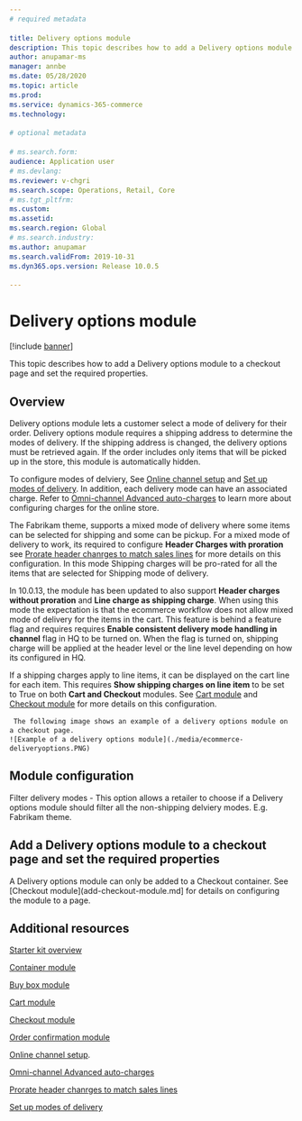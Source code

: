 ```yaml
---
# required metadata

title: Delivery options module
description: This topic describes how to add a Delivery options module to a checkout page and set the required properties.
author: anupamar-ms
manager: annbe
ms.date: 05/28/2020
ms.topic: article
ms.prod: 
ms.service: dynamics-365-commerce
ms.technology: 

# optional metadata

# ms.search.form: 
audience: Application user
# ms.devlang: 
ms.reviewer: v-chgri
ms.search.scope: Operations, Retail, Core
# ms.tgt_pltfrm: 
ms.custom: 
ms.assetid: 
ms.search.region: Global
# ms.search.industry: 
ms.author: anupamar
ms.search.validFrom: 2019-10-31
ms.dyn365.ops.version: Release 10.0.5

---
```


# Delivery options module


[!include [banner](includes/banner.md)]

This topic describes how to add a Delivery options  module to a checkout page and set the required properties.

## Overview

Delivery options module lets a customer select a mode of delivery for their order. Delivery options module requires a shipping address to determine the modes of delivery. If the shipping address is changed, the delivery options must be retrieved again. If the order includes only items that will be picked up in the store, this module is automatically hidden. 

To configure modes of delviery, See [Online channel setup](channel-setup-online.md) and [Set up modes of delivery](https://docs.microsoft.com/dynamicsax-2012/appuser-itpro/set-up-modes-of-delivery). In addition, each delivery mode can have an associated charge. Refer to [Omni-channel Advanced auto-charges](omni-auto-charges.md) to learn more about configuring charges for the online store.

The Fabrikam theme, supports a mixed mode of delivery where some items can be selected for shipping and some can be pickup. For a mixed mode of delivery to work, its required to configure **Header Charges with proration** see [Prorate header chanrges to match sales lines](pro-rate-charges-matching-lines.md) for more details on this configuration.  In this mode Shipping charges will be pro-rated for all the items that are selected for Shipping mode of delivery.

In 10.0.13, the module has been updated to also support **Header charges without proration** and **Line charge as shipping charge**. When using this mode the expectation is that the ecommerce workflow does not allow mixed mode of delivery for the items in the cart.  This feature is behind a feature flag and requires requires **Enable consistent delivery mode handling in channel** flag in HQ to be turned on. When the flag is turned on, shipping charge will be applied at the header level or the line level depending on how its configured in HQ. 

If a shipping charges apply to line items, it can be displayed on the cart line for each item. This requires **Show shipping charges on line item** to be set to True on both **Cart and Checkout** modules. See [Cart module](add-cart-module.md) and [Checkout module](add-checkout-module.md) for more details on this configuration.

     The following image shows an example of a delivery options module on a checkout page.
    ![Example of a delivery options module](./media/ecommerce-deliveryoptions.PNG)

## Module configuration
Filter delivery modes - This option allows a retailer to choose if a Delivery options module should filter all the non-shipping delviery modes. E.g. Fabrikam theme.

## Add a Delivery options module to a checkout page and set the required properties

A Delivery options module can only be added to a Checkout container. See [Checkout module](add-checkout-module.md] for details on configuring the module to a page.

## Additional resources

[Starter kit overview](starter-kit-overview.md)

[Container module](add-container-module.md)

[Buy box module](add-buy-box.md)

[Cart module](add-cart-module.md)

[Checkout module](add-checkout-module.md)

[Order confirmation module](order-confirmation-module.md)

[Online channel setup](channel-setup-online.md). 

[Omni-channel Advanced auto-charges](omni-auto-charges.md) 

[Prorate header chanrges to match sales lines](pro-rate-charges-matching-lines.md) 

[Set up modes of delivery](https://docs.microsoft.com/dynamicsax-2012/appuser-itpro/set-up-modes-of-delivery)

